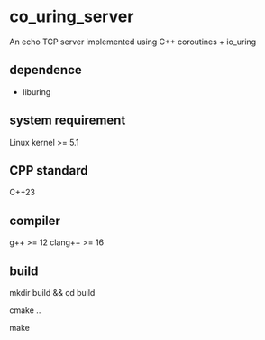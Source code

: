 # co_uring_server

An echo TCP server implemented using C++ coroutines + io_uring

## dependence

- liburing

## system requirement

Linux kernel >= 5.1

## CPP standard

C++23

## compiler

g++ >= 12
clang++ >= 16

## build

mkdir build && cd build

cmake ..

make
